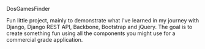 DosGamesFinder

Fun little project, mainly to demonstrate what I've learned in my journey with Django, Django REST API, Backbone, Bootstrap and jQuery.
The goal is to create something fun using all the components you might use for a commercial grade application. 

